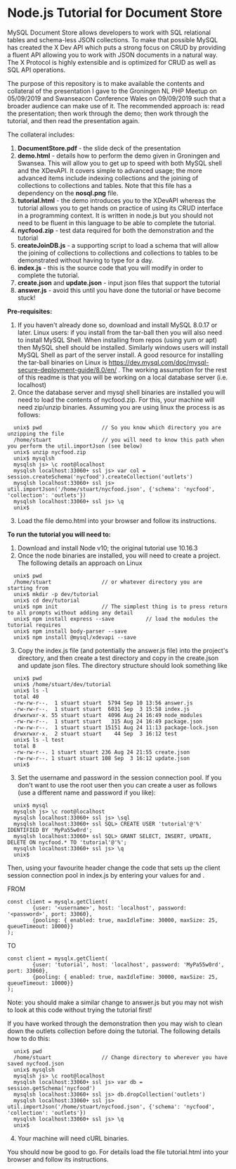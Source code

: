 # Node.js Tutorial for Document Store
MySQL Document Store allows developers to work with SQL relational tables and schema-less JSON collections. To make that possible MySQL has created the X Dev API which puts a strong focus on CRUD by providing a fluent API allowing you to work with JSON documents in a natural way. The X Protocol is highly extensible and is optimized for CRUD as well as SQL API operations.

The purpose of this repository is to make available the contents and collateral of the presentation I gave to the Groningen NL PHP Meetup on 05/09/2019 and Swanseacon Conference Wales on 09/09/2019 such that a broader audience can make use of it. The recommended approach is: read the presentation; then work through the demo; then work through the tutorial, and then read the presentation again.  

The collateral includes:
1. **DocumentStore.pdf** - the slide deck of the presentation
2. **demo.html** - details how to perform the demo given in Groningen and Swansea. This will allow you to get up to speed with both MySQL shell and the XDevAPI. It covers simple to advanced usage; the more advanced items include indexing collections and the joining of collections to collections and tables. Note that this file has a dependency on the **nosql.png** file.
3. **tutorial.html** - the demo introduces you to the XDevAPI whereas the tutorial allows you to get hands on practice of using its CRUD interface in a programming context. It is written in node.js but you should not need to be fluent in this language to be able to complete the tutorial.
4. **nycfood.zip** - test data required for both the demonstration and the tutorial
5. **createJoinDB.js** - a supporting script to load a schema that will allow the joining of collections to collections and collections to tables to be demonstrated without having to type for a day.
6. **index.js** - this is the source code that you will modify in order to complete the tutorial.
7. **create.json** and **update.json** - input json files that support the tutorial
8. **answer.js** - avoid this until you have done the tutorial or have become stuck!

**Pre-requisites:**
1. If you haven't already done so, download and install MySQL 8.0.17 or later. Linux users: if you install from the tar-ball then you will also need to install MySQL Shell. When installing from repos (using yum or apt) then MySQL shell should be installed. Similarly windows users will install MySQL Shell as part of the server install. A good resource for installing the tar-ball binaries on Linux is https://dev.mysql.com/doc/mysql-secure-deployment-guide/8.0/en/ . The working assumption for the rest of this readme is that you will be working on a local database server (i.e. localhost)
2. Once the database server and mysql shell binaries are installed you will need to load the contents of nycfood.zip. For this, your machine will need zip/unzip binaries. Assuming you are using linux the process is as follows:
```
  unix$ pwd                   // So you know which directory you are unzipping the file
  /home/stuart                // you will need to know this path when you perform the util.importJson (see below)  
  unix$ unzip nycfood.zip
  unix$ mysqlsh
  mysqlsh js> \c root@localhost
  mysqlsh localhost:33060+ ssl js> var col = session.createSchema('nycfood').createCollection('outlets')
  mysqlsh localhost:33060+ ssl js> util.importJson('/home/stuart/nycfood.json', {'schema': 'nycfood', 'collection': 'outlets'})
  mysqlsh localhost:33060+ ssl js> \q
  unix$
```
3. Load the file demo.html into your browser and follow its instructions.

**To run the tutorial you will need to:**
1. Download and install Node v10; the original tutorial use 10.16.3
2. Once the node binaries are installed, you will need to create a project. The following details an approach on Linux
```
  unix$ pwd
  /home/stuart                // or whatever directory you are starting from
  unix$ mkdir -p dev/tutorial
  unix$ cd dev/tutorial
  unix$ npm init              // The simplest thing is to press return to all prompts without adding any detail
  unix$ npm install express --save          // load the modules the tutorial requires
  unix$ npm install body-parser --save
  unix$ npm install @mysql/xdevapi --save
```
3. Copy the index.js file (and potentially the answer.js file) into the project's directory, and then create a test directory and copy in the create.json and update json files. The directory structure should look something like
```
  unix$ pwd
  unix$ /home/stuart/dev/tutorial
  unix$ ls -l
  total 40
  -rw-rw-r--.  1 stuart stuart  5794 Sep 10 13:56 answer.js
  -rw-rw-r--.  1 stuart stuart  6031 Sep  3 15:58 index.js
  drwxrwxr-x. 55 stuart stuart  4096 Aug 24 16:49 node_modules
  -rw-rw-r--.  1 stuart stuart   315 Aug 24 16:49 package.json
  -rw-rw-r--.  1 stuart stuart 15151 Aug 24 11:13 package-lock.json
  drwxrwxr-x.  2 stuart stuart    44 Sep  3 16:12 test
  unix$ ls -l test
  total 8
  -rw-rw-r--. 1 stuart stuart 236 Aug 24 21:55 create.json
  -rw-rw-r--. 1 stuart stuart 108 Sep  3 16:12 update.json
  unix$
```
  
3. Set the username and password in the session connection pool. If you don't want to use the root user then you can create a user as follows (use a different name and password if you like):
```
  unix$ mysql
  mysqlsh js> \c root@localhost
  mysqlsh localhost:33060+ ssl js> \sql
  mysqlsh localhost:33060+ ssl SQL> CREATE USER 'tutorial'@'%' IDENTIFIED BY 'MyPa55w0rd';
  mysqlsh localhost:33060+ ssl SQL> GRANT SELECT, INSERT, UPDATE, DELETE ON nycfood.* TO 'tutorial'@'%';
  mysqlsh localhost:33060+ ssl js> \q
  unix$
```  
Then, using your favourite header change the code that sets up the client session connection pool in index.js by entering your values for <username> and <password>.

FROM
```
const client = mysqlx.getClient(
        {user: '<username>', host: 'localhost', password: '<password>', port: 33060},
        {pooling: { enabled: true, maxIdleTime: 30000, maxSize: 25, queueTimeout: 10000}}
);
```
TO
```
const client = mysqlx.getClient(
        {user: 'tutorial', host: 'localhost', password: 'MyPa55w0rd', port: 33060},
        {pooling: { enabled: true, maxIdleTime: 30000, maxSize: 25, queueTimeout: 10000}}
);
```
Note: you should make a similar change to answer.js but you may not wish to look at this code without trying the tutorial first!

If you have worked through the demonstration then you may wish to clean down the outlets collection before doing the tutorial. The following details how to do this:
```
  unix$ pwd
  /home/stuart                // Change directory to wherever you have saved nycfood.json
  unix$ mysqlsh
  mysqlsh js> \c root@localhost
  mysqlsh localhost:33060+ ssl js> var db = session.getSchema('nycfood')
  mysqlsh localhost:33060+ ssl js> db.dropCollection('outlets')
  mysqlsh localhost:33060+ ssl js> util.importJson('/home/stuart/nycfood.json', {'schema': 'nycfood', 'collection': 'outlets'})
  mysqlsh localhost:33060+ ssl js> \q
  unix$
```  
4. Your machine will need cURL binaries.

You should now be good to go. For details load the file tutorial.html into your browser and follow its instructions.

